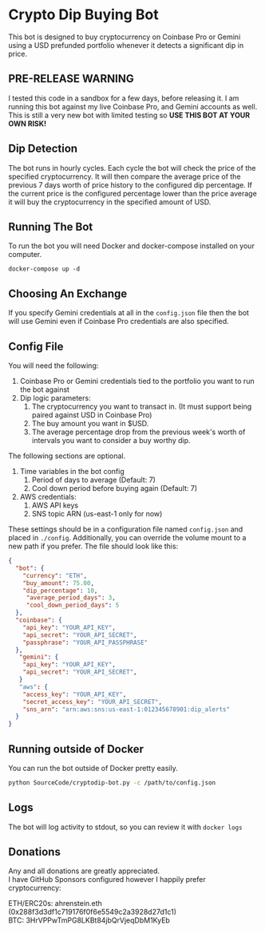 Crypto Dip Buying Bot
=====================
This bot is designed to buy cryptocurrency on Coinbase Pro or Gemini using a USD prefunded portfolio whenever it detects a significant dip in price.

PRE-RELEASE WARNING
-------------------
I tested this code in a sandbox for a few days, before releasing it. I am running this bot against my live Coinbase Pro, and
Gemini accounts as well.  
This is still a very new bot with limited testing so **USE THIS BOT AT YOUR OWN RISK!**

Dip Detection
-------------
The bot runs in hourly cycles. Each cycle the bot will check the price of the specified cryptocurrency.
It will then compare the average price of the previous 7 days worth of price history to the configured dip percentage.
If the current price is the configured percentage lower than the price average it will buy the cryptocurrency in the
specified amount of USD.

Running The Bot
---------------
To run the bot you will need Docker and docker-compose installed on your computer.  

    docker-compose up -d

Choosing An Exchange
--------------------
If you specify Gemini credentials at all in the `config.json` file then the bot will use Gemini even if Coinbase Pro
credentials are also specified.

Config File
-----------
You will need the following:

1. Coinbase Pro or Gemini credentials tied to the portfolio you want to run the bot against
2. Dip logic parameters:
    1. The cryptocurrency you want to transact in. (It must support being paired against USD in Coinbase Pro)
    2. The buy amount you want in $USD.
    3. The average percentage drop from the previous week's worth of intervals you want to consider a buy worthy dip.

The following sections are optional.

1. Time variables in the bot config
   1. Period of days to average (Default: 7)
   2. Cool down period before buying again (Default: 7)
2. AWS credentials:
   1. AWS API keys
   2. SNS topic ARN (us-east-1 only for now)

These settings should be in a configuration file named `config.json` and placed in `./config`.
Additionally, you can override the volume mount to a new path if you prefer.
The file should look like this:

```json
{
  "bot": {
    "currency": "ETH",
    "buy_amount": 75.00,
    "dip_percentage": 10,
     "average_period_days": 3,
     "cool_down_period_days": 5
  },
  "coinbase": {
    "api_key": "YOUR_API_KEY",
    "api_secret": "YOUR_API_SECRET",
    "passphrase": "YOUR_API_PASSPHRASE"
  },
   "gemini": {
    "api_key": "YOUR_API_KEY",
    "api_secret": "YOUR_API_SECRET",
   }
   "aws": {
    "access_key": "YOUR_API_KEY",
    "secret_access_key": "YOUR_API_SECRET",
    "sns_arn": "arn:aws:sns:us-east-1:012345678901:dip_alerts"
  }
}
```

Running outside of Docker
-------------------------
You can run the bot outside of Docker pretty easily.

```bash
python SourceCode/cryptodip-bot.py -c /path/to/config.json
```

Logs
----
The bot will log activity to stdout, so you can review it with `docker logs`

Donations
---------
Any and all donations are greatly appreciated.  
I have GitHub Sponsors configured however I happily prefer cryptocurrency:

ETH/ERC20s: ahrenstein.eth (0x288f3d3df1c719176f0f6e5549c2a3928d27d1c1)  
BTC: 3HrVPPwTmPG8LKBt84jbQrVjeqDbM1KyEb
